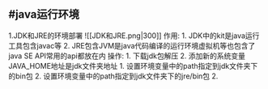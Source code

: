 ## #java运行环境
1.JDK和JRE的环境部署
	![[JDK和JRE.png|300]]
	作用: 
	1. JDK中的kit是java运行工具包含javac等
	2. JRE包含JVM是java代码编译的运行环境虚拟机等也包含了java SE API常用的api都放在内
	操作:
	1. 下载jdk包解压
	2. 添加新的系统变量JAVA_HOME地址是jdk文件夹地址
	1. 设置环境变量中的path指定到jdk文件夹下的bin包
	2. 设置环境变量中的path指定到jdk文件夹下的jre/bin包
2.